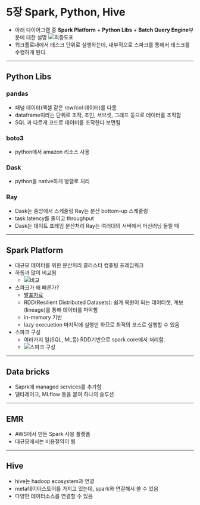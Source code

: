 # 5장 Spark, Python, Hive

- 아래 다이어그램 중 **Spark Platform**  +  **Python Libs** + **Batch Query Engine**부분에 대한 설명
![최종도표](https://img1.daumcdn.net/thumb/R1280x0.fjpg/?fname=http://t1.daumcdn.net/brunch/service/user/3hD/image/Pooto4-Wi0R5dsKZCrFkh5mCSEM)
- 워크플로내에서 태스크 단위로 실행하는데, 내부적으로 스파크를 통해서 태스크를 수행하게 된다.

---

## Python Libs

### pandas

- 패널 데이터(엑셀 같은 row/col 데이터)를 다룸
- dataframe이라는 단위로 조작, 조인, 서브셋, 그래프 등으로 데이터를 조작함
- SQL 과 다르게 코드로 데이터를 조작한다 보면됨

### boto3

- python에서 amazon 리소스 사용

### Dask

- python을 native하게 병렬로 처리

### Ray

- Dask는 중앙에서 스케줄링 Ray는 분산 bottom-up 스케줄링
- task latency를 줄이고 throughput
- Dask는 데이트 프레임 분산처리  Ray는 여러대의 서버에서 머신러닝 돌릴 때

---

## Spark Platform

- 대규모 데이터를 위한 분산처리 클러스터 컴퓨팅 프레임워크
- 하둡과 많이 비교됨
  - ![비교](https://www.xpertup.com/wp-content/uploads/2020/07/Hadoop-MapReduce-vs-Apache-Spark-1024x536.jpg)
- 스파크가 왜 빠른가?
  - [발표자료](https://www.slideshare.net/yongho/rdd-paper-review)
  - RDD(Resilient Distributed Datasets): 쉽게 복원이 되는 데이터셋, 계보(lineage)를 통해 데이터를 파악함
  - in-memory 기반
  - lazy execuetion 마지막에 실행만 하므로 최적의 코스로 실행할 수 있음
- 스파크 구성
  - 여러가지 일(SQL, ML등) RDD기반으로 spark core에서 처리함.
  - ![스파크 구성](https://images.velog.io/images/king3456/post/c1f7ba13-b240-4f3a-b7cc-af41734ca897/%E1%84%89%E1%85%B3%E1%84%8F%E1%85%B3%E1%84%85%E1%85%B5%E1%86%AB%E1%84%89%E1%85%A3%E1%86%BA%202021-04-19%20%E1%84%8B%E1%85%A9%E1%84%92%E1%85%AE%209.17.10.png)

---

## Data bricks

- Saprk에 managed services를 추가함
- 델타레이크, MLflow 등을 붙여 하나의 솔루션

---

## EMR

- AWS에서 만든 Spark 사용 플랫폼
- 대규모에서는 비용절약이 됨

---

## Hive

- hive는 hadoop ecosystem과 연결
- meta데이터스토어를 가지고 있는데, spark와 연결해서 쓸 수 있음
- 다양한 데이터소스를 연결할 수 있음
